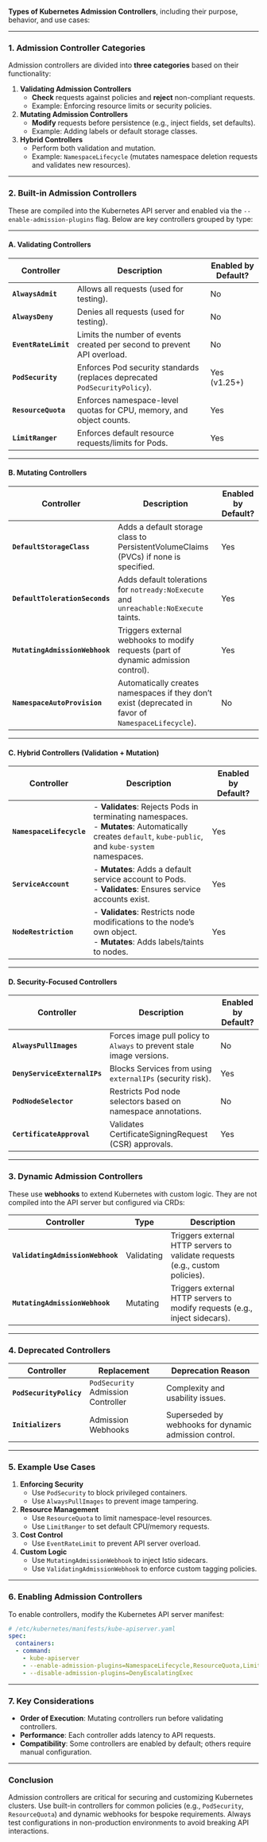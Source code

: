 **Types of Kubernetes Admission Controllers**, including their purpose, behavior, and use cases:

---

### **1. Admission Controller Categories**
Admission controllers are divided into **three categories** based on their functionality:
1. **Validating Admission Controllers**  
   - **Check** requests against policies and **reject** non-compliant requests.
   - Example: Enforcing resource limits or security policies.
2. **Mutating Admission Controllers**  
   - **Modify** requests before persistence (e.g., inject fields, set defaults).
   - Example: Adding labels or default storage classes.
3. **Hybrid Controllers**  
   - Perform both validation and mutation.
   - Example: `NamespaceLifecycle` (mutates namespace deletion requests and validates new resources).

---

### **2. Built-in Admission Controllers**
These are compiled into the Kubernetes API server and enabled via the `--enable-admission-plugins` flag. Below are key controllers grouped by type:

---

#### **A. Validating Controllers**
| Controller                          | Description                                                                                     | Enabled by Default? |
|-------------------------------------|-------------------------------------------------------------------------------------------------|---------------------|
| **`AlwaysAdmit`**                   | Allows all requests (used for testing).                                                        | No                  |
| **`AlwaysDeny`**                    | Denies all requests (used for testing).                                                        | No                  |
| **`EventRateLimit`**                | Limits the number of events created per second to prevent API overload.                         | No                  |
| **`PodSecurity`**                   | Enforces Pod security standards (replaces deprecated `PodSecurityPolicy`).                      | Yes (v1.25+)       |
| **`ResourceQuota`**                 | Enforces namespace-level quotas for CPU, memory, and object counts.                            | Yes                 |
| **`LimitRanger`**                   | Enforces default resource requests/limits for Pods.                                             | Yes                 |

---

#### **B. Mutating Controllers**
| Controller                          | Description                                                                                     | Enabled by Default? |
|-------------------------------------|-------------------------------------------------------------------------------------------------|---------------------|
| **`DefaultStorageClass`**           | Adds a default storage class to PersistentVolumeClaims (PVCs) if none is specified.             | Yes                 |
| **`DefaultTolerationSeconds`**      | Adds default tolerations for `notready:NoExecute` and `unreachable:NoExecute` taints.           | Yes                 |
| **`MutatingAdmissionWebhook`**      | Triggers external webhooks to modify requests (part of dynamic admission control).              | Yes                 |
| **`NamespaceAutoProvision`**        | Automatically creates namespaces if they don’t exist (deprecated in favor of `NamespaceLifecycle`). | No           |

---

#### **C. Hybrid Controllers (Validation + Mutation)**
| Controller                          | Description                                                                                     | Enabled by Default? |
|-------------------------------------|-------------------------------------------------------------------------------------------------|---------------------|
| **`NamespaceLifecycle`**            | - **Validates**: Rejects Pods in terminating namespaces. <br> - **Mutates**: Automatically creates `default`, `kube-public`, and `kube-system` namespaces. | Yes |
| **`ServiceAccount`**                | - **Mutates**: Adds a default service account to Pods. <br> - **Validates**: Ensures service accounts exist. | Yes |
| **`NodeRestriction`**               | - **Validates**: Restricts node modifications to the node’s own object. <br> - **Mutates**: Adds labels/taints to nodes. | Yes |

---

#### **D. Security-Focused Controllers**
| Controller                          | Description                                                                                     | Enabled by Default? |
|-------------------------------------|-------------------------------------------------------------------------------------------------|---------------------|
| **`AlwaysPullImages`**              | Forces image pull policy to `Always` to prevent stale image versions.                           | No                  |
| **`DenyServiceExternalIPs`**        | Blocks Services from using `externalIPs` (security risk).                                       | Yes                 |
| **`PodNodeSelector`**               | Restricts Pod node selectors based on namespace annotations.                                    | No                  |
| **`CertificateApproval`**           | Validates CertificateSigningRequest (CSR) approvals.                                            | Yes                 |

---

### **3. Dynamic Admission Controllers**
These use **webhooks** to extend Kubernetes with custom logic. They are not compiled into the API server but configured via CRDs:

| Controller                          | Type       | Description                                                                 |
|-------------------------------------|------------|-----------------------------------------------------------------------------|
| **`ValidatingAdmissionWebhook`**    | Validating | Triggers external HTTP servers to validate requests (e.g., custom policies).|
| **`MutatingAdmissionWebhook`**      | Mutating   | Triggers external HTTP servers to modify requests (e.g., inject sidecars).  |

---

### **4. Deprecated Controllers**
| Controller                          | Replacement                     | Deprecation Reason                                              |
|-------------------------------------|---------------------------------|-----------------------------------------------------------------|
| **`PodSecurityPolicy`**             | `PodSecurity` Admission Controller | Complexity and usability issues.                              |
| **`Initializers`**                  | Admission Webhooks              | Superseded by webhooks for dynamic admission control.           |

---

### **5. Example Use Cases**
1. **Enforcing Security**  
   - Use `PodSecurity` to block privileged containers.
   - Use `AlwaysPullImages` to prevent image tampering.
2. **Resource Management**  
   - Use `ResourceQuota` to limit namespace-level resources.
   - Use `LimitRanger` to set default CPU/memory requests.
3. **Cost Control**  
   - Use `EventRateLimit` to prevent API server overload.
4. **Custom Logic**  
   - Use `MutatingAdmissionWebhook` to inject Istio sidecars.
   - Use `ValidatingAdmissionWebhook` to enforce custom tagging policies.

---

### **6. Enabling Admission Controllers**
To enable controllers, modify the Kubernetes API server manifest:
```yaml
# /etc/kubernetes/manifests/kube-apiserver.yaml
spec:
  containers:
  - command:
    - kube-apiserver
    - --enable-admission-plugins=NamespaceLifecycle,ResourceQuota,LimitRanger,PodSecurity
    - --disable-admission-plugins=DenyEscalatingExec
```

---

### **7. Key Considerations**
- **Order of Execution**: Mutating controllers run before validating controllers.
- **Performance**: Each controller adds latency to API requests.
- **Compatibility**: Some controllers are enabled by default; others require manual configuration.

---

### **Conclusion**
Admission controllers are critical for securing and customizing Kubernetes clusters. Use built-in controllers for common policies (e.g., `PodSecurity`, `ResourceQuota`) and dynamic webhooks for bespoke requirements. Always test configurations in non-production environments to avoid breaking API interactions.
